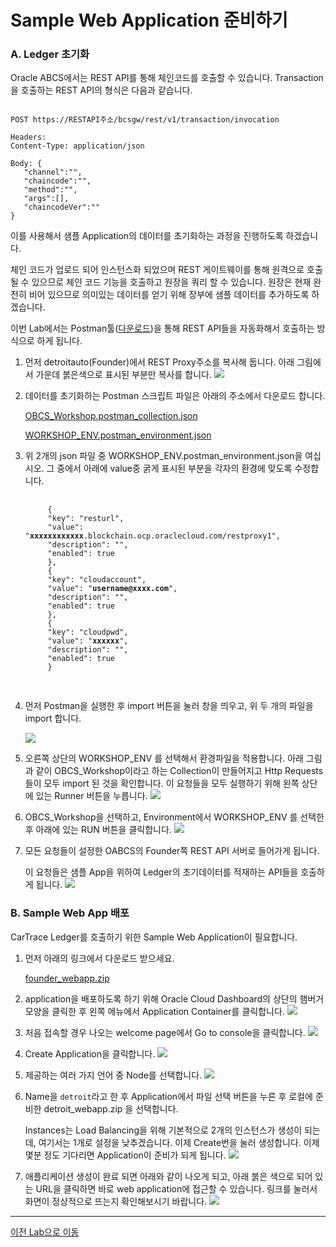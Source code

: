 # Sample Web Application 준비하기

### A. Ledger 초기화

Oracle ABCS에서는 REST API를 통해 체인코드를 호출할 수 있습니다.
Transaction을 호출하는 REST API의 형식은 다음과 같습니다.
<pre><code>
POST https://RESTAPI주소/bcsgw/rest/v1/transaction/invocation 

Headers: 
Content-Type: application/json

Body: {
   "channel":"<channel_name>", 
   "chaincode":"<chaincode_name>", 
   "method":"<function_name>", 
   "args":[<arguments as an array>], 
   "chaincodeVer":"<chaincode_version>"
}
</code></pre>
이를 사용해서 샘플 Application의 데이터를 초기화하는 과정을 진행하도록 하겠습니다.

체인 코드가 업로드 되어 인스턴스화 되었으며 REST 게이트웨이를 통해 원격으로 호출 될 수 있으므로 체인 코드 기능을 호출하고 원장을 쿼리 할 수 있습니다. 원장은 현재 완전히 비어 있으므로 의미있는 데이터를 얻기 위해 장부에 샘플 데이터를 추가하도록 하겠습니다.

이번 Lab에서는 Postman툴([다운로드](https://www.getpostman.com/apps))을 통해 REST API들을 자동화해서 호출하는 방식으로 하게 됩니다.

1. 먼저 detroitauto(Founder)에서 REST Proxy주소를 복사해 둡니다. 
   아래 그림에서 가운데 붉은색으로 표시된 부분만 복사를 합니다. 
    ![](images/init_ledger1.png)

1. 데이터를 초기화하는 Postman 스크립트 파일은 아래의 주소에서 다운로드 합니다.

    [OBCS_Workshop.postman_collection.json](https://github.com/OracleCloudKr/Blockchain_Workshop/raw/master/CarDealerLab/artifacts/OBCS_Workshop.postman_collection.json)

    [WORKSHOP_ENV.postman_environment.json](https://github.com/OracleCloudKr/Blockchain_Workshop/raw/master/CarDealerLab/artifacts/WORKSHOP_ENV.postman_environment.json)

1. 위 2개의 json 파일 중 WORKSHOP_ENV.postman_environment.json을 여십시오.
    그 중에서 아래에 value중 굵게 표시된 부분을 각자의 환경에 맞도록 수정합니다.
    <pre>
    <code>
        {
        "key": "resturl",
        "value": "<b>xxxxxxxxxxxx</b>.blockchain.ocp.oraclecloud.com/restproxy1",
        "description": "",
        "enabled": true
        },
        {
        "key": "cloudaccount",
        "value": "<b>username@xxxx.com</b>",
        "description": "",
        "enabled": true
        },
        {
        "key": "cloudpwd",
        "value": "<b>xxxxxx</b>",
        "description": "",
        "enabled": true
        }
    </code>
    </pre>
1. 먼저 Postman을 실행한 후 import 버튼을 눌러 창을 띄우고, 위 두 개의 파일을 import 합니다.

    ![](images/initledger1.png)

1. 오른쪽 상단의 WORKSHOP_ENV 를 선택해서 환경파일을 적용합니다.
   아래 그림과 같이 OBCS_Workshop이라고 하는 Collection이 만들어지고 Http Requests들이 모두 import 된 것을 확인합니다. 이 요청들을 모두 실행하기 위해 왼쪽 상단에 있는 Runner 버튼을 누릅니다.
![](images/initledger2.png)

1. OBCS_Workshop을 선택하고, Environment에서 WORKSHOP_ENV 를 선택한 후 아래에 있는 RUN 버튼을 클릭합니다.
![](images/initledger3.png)

1. 모든 요청들이 설정한 OABCS의 Founder쪽 REST API 서버로 들어가게 됩니다.
   
   이 요청들은 샘플 App을 위하여 Ledger의 초기데이터를 적재하는 API들을 호출하게 됩니다.
![](images/initledger4.png)


### B. Sample Web App 배포
CarTrace Ledger를 호출하기 위한 Sample Web Application이 필요합니다.
1. 먼저 아래의 링크에서 다운로드 받으세요.

    [founder_webapp.zip](https://github.com/OracleCloudKr/Blockchain_Workshop/raw/master/CarDealerLab/artifacts/founder_webapp.zip)


3. application을 배포하도록 하기 위해 Oracle Cloud Dashboard의 상단의 햄버거 모양을 클릭한 후 왼쪽 메뉴에서 Application Container를 클릭합니다.
![](images/goto_accs.png)

1. 처음 접속할 경우 나오는 welcome page에서 Go to console을 클릭합니다.
![](images/accs_gotoconsole.png)

1. Create Application을 클릭합니다.
![](images/accs1.png)

1. 제공하는 여러 가지 언어 중 Node를 선택합니다.
![](images/accs2.png)

1. Name을 `detroit`라고 한 후 Application에서 파일 선택 버튼을 누른 후 로컬에 준비한 detroit_webapp.zip 을 선택합니다. 
   
   Instances는 Load Balancing을 위해 기본적으로 2개의 인스턴스가 생성이 되는데, 여기서는 1개로 설정을 낮추겠습니다. 이제 Create번을 눌러 생성합니다. 이제 몇분 정도 기다리면 Application이 준비가 되게 됩니다.
    ![](images/accs3.png)

1. 애플리케이션 생성이 완료 되면 아래와 같이 나오게 되고, 아래 붉은 색으로 되어 있는 URL을 클릭하면 바로 web application에 접근할 수 있습니다. 링크를 눌러서 화면이 정상적으로 뜨는지 확인해보시기 바랍니다.
![](images/accs7.png)

---
[이전 Lab으로 이동](README.md)